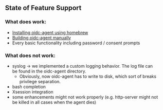 ## State of Feature Support

### What does work:

- [Installing oidc-agent using homebrew](installation.md#install-with-homebrew)
- [Building oidc-agent manually](installation.md#building-oidc-agent-manually)
- Every basic functionality including password / consent prompts

### What does not work:

- syslog -> we implemented a custom logging behavior. The log file can be found in the oidc-agent directory.
    - Obviously, now oidc-agent has to write to disk, which sort of breaks privilege separation.
- bash completion
- Xsession integration
- some enhancements might not work properly (e.g. http-server might not be killed in all cases when the agent dies)
